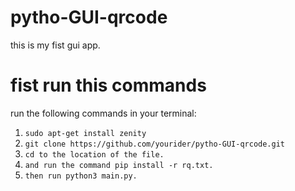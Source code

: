 # pytho-GUI-qrcode
this is my fist gui app.
# fist run this commands
run the following commands in your terminal:
1. `sudo apt-get install zenity `
2. `git clone https://github.com/yourider/pytho-GUI-qrcode.git `
3. `cd to the location of the file. `
4. `and run the command pip install -r rq.txt. `
5. `then run python3 main.py. `
